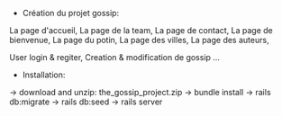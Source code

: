 
* Création du projet gossip:

La page d'accueil,
La page de la team,
La page de contact,
La page de bienvenue,
La page du potin,
La page des villes,
La page des auteurs,

User login & regiter, 
Creation & modification de gossip
...

* Installation:

-> download and unzip: the_gossip_project.zip
-> bundle install
-> rails db:migrate
-> rails db:seed
-> rails server